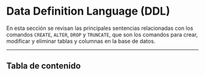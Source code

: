 # Data Definition Language (DDL)

En esta sección se revisan las principales sentencias relacionadas con los comandos `CREATE`, `ALTER`, `DROP` y `TRUNCATE`, que son los comandos para crear, modificar y eliminar tablas y columnas en la base de datos.

---
## Tabla de contenido

```{tableofcontents}
````